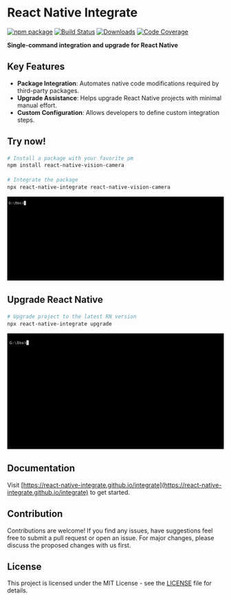 # React Native Integrate

[![npm package][npm-img]][npm-url]
[![Build Status][build-img]][build-url]
[![Downloads][downloads-img]][downloads-url]
[![Code Coverage][codecov-img]][codecov-url]

**Single-command integration and upgrade for React Native**

## Key Features

- **Package Integration**: Automates native code modifications required by third-party packages.
- **Upgrade Assistance**: Helps upgrade React Native projects with minimal manual effort.
- **Custom Configuration**: Allows developers to define custom integration steps.

## Try now!

```bash
# Install a package with your favorite pm
npm install react-native-vision-camera

# Integrate the package
npx react-native-integrate react-native-vision-camera
```

![integrate.gif](website/static/img/integrate.gif)

## Upgrade React Native

```bash
# Upgrade project to the latest RN version
npx react-native-integrate upgrade
```

![upgrade.gif](website/static/img/upgrade.gif)

## Documentation

Visit [https://react-native-integrate.github.io/integrate](https://react-native-integrate.github.io/integrate) to get started.

## Contribution

Contributions are welcome! If you find any issues, have suggestions feel free to submit a pull request or open an issue. For major changes, please discuss the proposed changes with us first.

## License

This project is licensed under the MIT License - see the [LICENSE](LICENSE) file for details.

[build-img]:https://github.com/react-native-integrate/integrate/actions/workflows/release.yml/badge.svg
[build-url]:https://github.comreact-native-integrate/integrate/actions/workflows/release.yml
[downloads-img]:https://img.shields.io/npm/dt/react-native-integrate
[downloads-url]:https://www.npmtrends.com/react-native-integrate
[npm-img]:https://img.shields.io/npm/v/react-native-integrate
[npm-url]:https://www.npmjs.com/package/react-native-integrate
[codecov-img]:https://codecov.io/gh/react-native-integrate/integrate/branch/main/graph/badge.svg
[codecov-url]:https://codecov.io/gh/react-native-integrate/integrate
